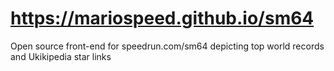 # https://mariospeed.github.io/sm64
Open source front-end for speedrun.com/sm64 depicting top world records and Ukikipedia star links
